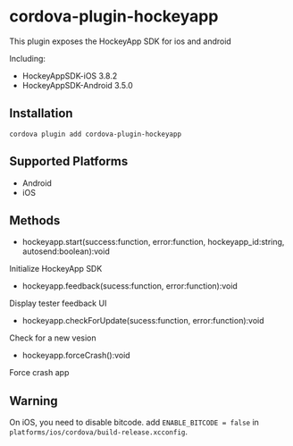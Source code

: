 # cordova-plugin-hockeyapp

This plugin exposes the HockeyApp SDK for ios and android

Including:

* HockeyAppSDK-iOS 3.8.2
* HockeyAppSDK-Android 3.5.0

## Installation

    cordova plugin add cordova-plugin-hockeyapp

## Supported Platforms

- Android
- iOS

## Methods

- hockeyapp.start(success:function, error:function, hockeyapp_id:string, autosend:boolean):void

Initialize HockeyApp SDK

- hockeyapp.feedback(sucess:function, error:function):void

Display tester feedback UI

- hockeyapp.checkForUpdate(sucess:function, error:function):void

Check for a new vesion

- hockeyapp.forceCrash():void

Force crash app

## Warning

On iOS, you need to disable bitcode. add `ENABLE_BITCODE = false` in `platforms/ios/cordova/build-release.xcconfig`.
